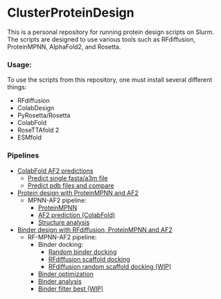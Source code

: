 # ClusterProteinDesign

This is a personal repository for running protein design scripts on Slurm. The scripts are designed to use various tools such as RFdiffusion, ProteinMPNN, AlphaFold2, and Rosetta.

### Usage:
To use the scripts from this repository, one must install several different things:
- RFdiffusion
- ColabDesign
- PyRosetta/Rosetta
- ColabFold
- RoseTTAfold 2
- ESMfold

### Pipelines
- [ColabFold AF2 predictions](/pipelines/colabfold_af2)
    - [Predict single fasta/a3m file](/pipelines/colabfold_af2/README.md#Predict-single-fasta/a3m-file)
    - [Predict pdb files and compare](/pipelines/colabfold_af2/#Predict-pdb-files-and-compare)
- [Protein design with ProteinMPNN and AF2](/pipelines/mpnn_af2)
    - MPNN-AF2 pipeline:
        - [ProteinMPNN](/pipelines/mpnn_af2)
        - [AF2 prediction (ColabFold)](/pipelines/mpnn_af2)
        - [Structure analysis](/pipelines/mpnn_af2)
- [Binder design with RFdiffusion, ProteinMPNN and AF2](/pipelines/binder_design)
    - RF-MPNN-AF2 pipeline:
        - Binder docking:
            - [Random binder docking](/pipelines/binder_design)
            - [RFdiffusion scaffold docking](/pipelines/binder_design)
            - [RFdiffusion random scaffold docking (WIP)]()
        - [Binder optimization](/pipelines/binder_design)
        - [Binder analysis](/pipelines/binder_design)
        - [Binder filter best (WIP)]()
